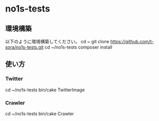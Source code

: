 # no1s-tests

## 環境構築
以下のように環境構築してください。
cd ~
git clone https://github.com/t-sora/no1s-tests.git
cd ~/no1s-tests
composer install

## 使い方
### Twitter
cd ~/no1s-tests
bin/cake TwitterImage

### Crawler
cd ~/no1s-tests
bin/cake Crawler